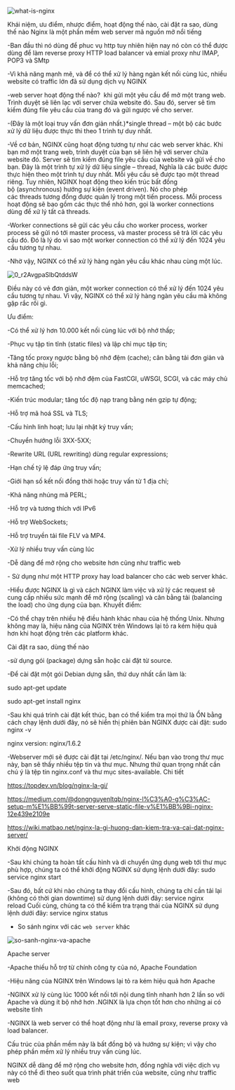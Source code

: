 ![what-is-nginx](https://user-images.githubusercontent.com/54676091/91526395-b5bbb800-e92d-11ea-9b8b-2a2f0b6c4357.png)


Khái niệm, ưu điểm, nhược điểm, hoạt động thế nào, cài đặt ra sao, dùng thế nào
Nginx là một phần mềm web server mã nguồn mở nổi tiếng


-Ban đầu thì nó dùng để phuc vụ http tuy nhiên hiện nay nó còn có thể được dùng để làm reverse proxy HTTP load balancer và emial proxy như IMAP, POP3 và SMtp

-Vì khả năng mạnh mẽ, và để có thể xử lý hàng ngàn kết nối cùng lúc, nhiều website có traffic lớn đã sử dụng dịch vụ NGINX

-web server hoạt động thế nào?  khi gửi một yêu cầu để mở một trang web. Trình duyệt sẽ liên lạc với server chứa website đó. Sau đó, server sẽ tìm kiếm đúng file yêu cầu của trang đó và gửi ngược về cho server.

-(Đây là một loại truy vấn đơn giản nhất.)*single thread – một bộ các bước xử lý dữ liệu được thực thi theo 1 trình tự duy nhất.

-Về cơ bản, NGINX cũng hoạt động tương tự như các web server khác. Khi bạn mở một trang web, trình duyệt của bạn sẽ liên hệ với server chứa website đó. Server sẽ tìm kiếm đúng file yêu cầu của website và gửi về cho bạn. Đây là một trình tự xử lý dữ liệu single – thread, 
Nghĩa là các bước được thực hiện theo một trình tự duy nhất. Mỗi yêu cầu sẽ được tạo một thread riêng.
Tuy nhiên, NGINX hoạt động theo kiến trúc bất đồng bộ (asynchronous) hướng sự kiện (event driven). Nó cho phép các threads tương đồng được quản lý trong một tiến process. Mỗi process hoạt động sẽ bao gồm các thực thể nhỏ hơn, gọi là worker connections dùng để xử lý tất cả threads.

-Worker connections sẽ gửi các yêu cầu cho worker process, worker process sẽ gửi nó tới master process, và master process sẽ trả lời các yêu cầu đó. Đó là lý do vì sao một worker connection có thể xử lý đến 1024 yêu cầu tương tự nhau. 

-Nhờ vậy, NGINX có thể xử lý hàng ngàn yêu cầu khác nhau cùng một lúc.

![0_r2AvgpaSlbQtddsW](https://user-images.githubusercontent.com/54676091/91526592-34185a00-e92e-11ea-8970-3d41fd623d76.png)

Điều này có vẻ đơn giản, một worker connection có thể xử lý đến 1024 yêu cầu tương tự nhau. Vì vậy, NGINX có thể xử lý hàng ngàn yêu cầu mà không gặp rắc rối gì.

Ưu điểm: 

-Có thể xử lý hơn 10.000 kết nối cùng lúc với bộ nhớ thấp;

-Phục vụ tập tin tĩnh (static files) và lập chỉ mục tập tin;

-Tăng tốc proxy ngược bằng bộ nhớ đệm (cache); cân bằng tải đơn giản và khả năng chịu lỗi;

-Hỗ trợ tăng tốc với bộ nhớ đệm của FastCGI, uWSGI, SCGI, và các máy chủ memcached;

-Kiến trúc modular; tăng tốc độ nạp trang bằng nén gzip tự động;

-Hỗ trợ mã hoá SSL và TLS;

-Cấu hình linh hoạt; lưu lại nhật ký truy vấn;

-Chuyển hướng lỗi 3XX-5XX;

-Rewrite URL (URL rewriting) dùng regular expressions;

-Hạn chế tỷ lệ đáp ứng truy vấn;

-Giới hạn số kết nối đồng thời hoặc truy vấn từ 1 địa chỉ;

-Khả năng nhúng mã PERL;

-Hỗ trợ và tương thích với IPv6

-Hỗ trợ WebSockets;

-Hỗ trợ truyền tải file FLV và MP4.

-Xử lý nhiều truy vấn cùng lúc

-Dễ dàng để mở rộng cho website hơn cũng như traffic web

- Sử dụng như một HTTP proxy hay load balancer cho các web server khác. 

-Hiểu được NGINX là gì và cách NGINX làm việc và xử lý các request sẽ cung cấp nhiều sức mạnh để mở rộng (scaling) và cân bằng tải (balancing the load) cho ứng dụng của bạn.
Khuyết điểm:

-Có thể chạy trên nhiều hệ điều hành khác nhau của hệ thống Unix. Nhưng không may là, hiệu năng của NGINX trên Windows lại tỏ ra kém hiệu quả hơn khi hoạt động trên các platform khác.

Cài đặt ra sao, dùng thế nào

-sử dụng gói (package) dựng sẵn hoặc cài đặt từ source.

-Để cài đặt một gói Debian dựng sẵn, thứ duy nhất cần làm là:

sudo apt-get update

sudo apt-get install nginx

-Sau khi quá trình cài đặt kết thúc, bạn có thể kiểm tra mọi thứ là ỔN bằng cách chạy lệnh dưới đây, nó sẽ hiển thị phiên bản NGINX được cài đặt:
sudo nginx -v

nginx version: nginx/1.6.2


-Webserver mới sẽ được cài đặt tại /etc/nginx/. Nếu bạn vào trong thư mục này, bạn sẽ thấy nhiều tệp tin và thư mục. Nhưng thứ quan trọng nhất cần chú ý là tệp tin nginx.conf và thư mục sites-available.
Chi tiết

https://topdev.vn/blog/nginx-la-gi/ 

https://medium.com/@dongnguyenltqb/nginx-l%C3%A0-g%C3%AC-setup-m%E1%BB%99t-server-serve-static-file-v%E1%BB%9Bi-nginx-12e439e2109e

https://wiki.matbao.net/nginx-la-gi-huong-dan-kiem-tra-va-cai-dat-nginx-server/


Khởi động NGINX


-Sau khi chúng ta hoàn tất cấu hình và di chuyển ứng dụng web tới thư mục phù hợp, chúng ta có thể khởi động NGINX sử dụng lệnh dưới đây: sudo service nginx start

-Sau đó, bất cứ khi nào chúng ta thay đổi cấu hình, chúng ta chỉ cần tải lại (không có thời gian downtime) sử dụng lệnh dưới đây: service nginx reload Cuối cùng, chúng ta có thể kiểm tra trạng thái của NGINX sử dụng lệnh dưới đây: service nginx status


- So sánh nginx với các `web server` khác

![so-sanh-nginx-va-apache](https://user-images.githubusercontent.com/54676091/91528851-717ee680-e932-11ea-8cfa-c509eec95a2a.jpg)


Apache server 

-Apache thiếu hỗ trợ từ chính công ty của nó, Apache Foundation

-Hiệu năng của NGINX trên Windows lại tỏ ra kém hiệu quả hơn Apache

-NGINX xử lý cùng lúc 1000 kết nối tới nội dung tĩnh nhanh hơn 2 lần so với Apache và dùng ít bộ nhớ hơn .NGINX là lựa chọn tốt hơn cho những ai có website tĩnh

-NGINX là web server có thể hoạt động như là email proxy, reverse proxy và load balancer. 

Cấu trúc của phần mềm này là bất đồng bộ và hướng sự kiện; vì vậy cho phép phần mềm xử 
lý nhiều truy vấn cùng lúc. 

NGINX dễ dàng để mở rộng cho website hơn, đồng nghĩa với việc dịch vụ này có thể đi theo suốt qua trình phát triển của website, cũng như traffic web

